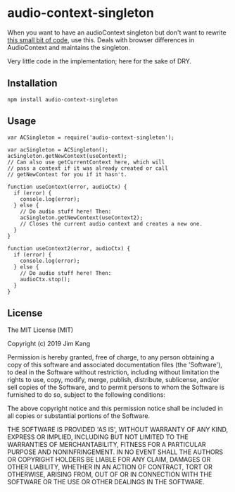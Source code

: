 audio-context-singleton
==================

When you want to have an audioContext singleton but don't want to rewrite [this small bit of code](index.js), use this. Deals with browser differences in AudioContext and maintains the singleton.

Very little code in the implementation; here for the sake of DRY.

Installation
------------

    npm install audio-context-singleton

Usage
-----

    var ACSingleton = require('audio-context-singleton');

    var acSingleton = ACSingleton();
    acSingleton.getNewContext(useContext);
    // Can also use getCurrentContext here, which will
    // pass a context if it was already created or call
    // getNewContext for you if it hasn't.

    function useContext(error, audioCtx) {
      if (error) {
        console.log(error);
      } else {
        // Do audio stuff here! Then:
        acSingleton.getNewContext(useContext2);
        // Closes the current audio context and creates a new one.
      }
    }

    function useContext2(error, audioCtx) {
      if (error) {
        console.log(error);
      } else {
        // Do audio stuff here! Then:
        audioCtx.stop();
      }
    }

License
-------

The MIT License (MIT)

Copyright (c) 2019 Jim Kang

Permission is hereby granted, free of charge, to any person obtaining a copy
of this software and associated documentation files (the 'Software'), to deal
in the Software without restriction, including without limitation the rights
to use, copy, modify, merge, publish, distribute, sublicense, and/or sell
copies of the Software, and to permit persons to whom the Software is
furnished to do so, subject to the following conditions:

The above copyright notice and this permission notice shall be included in
all copies or substantial portions of the Software.

THE SOFTWARE IS PROVIDED 'AS IS', WITHOUT WARRANTY OF ANY KIND, EXPRESS OR
IMPLIED, INCLUDING BUT NOT LIMITED TO THE WARRANTIES OF MERCHANTABILITY,
FITNESS FOR A PARTICULAR PURPOSE AND NONINFRINGEMENT. IN NO EVENT SHALL THE
AUTHORS OR COPYRIGHT HOLDERS BE LIABLE FOR ANY CLAIM, DAMAGES OR OTHER
LIABILITY, WHETHER IN AN ACTION OF CONTRACT, TORT OR OTHERWISE, ARISING FROM,
OUT OF OR IN CONNECTION WITH THE SOFTWARE OR THE USE OR OTHER DEALINGS IN
THE SOFTWARE.
